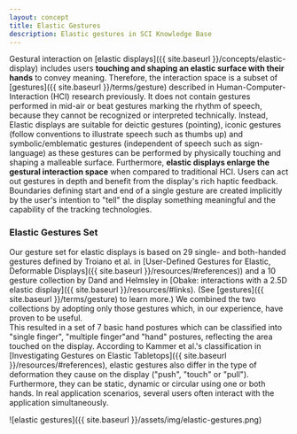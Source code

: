 ```yaml
---
layout: concept
title: Elastic Gestures
description: Elastic gestures in SCI Knowledge Base
---
```


Gestural interaction on [elastic displays]({{ site.baseurl }}/concepts/elastic-display) includes users **touching and shaping an elastic surface with their hands** to convey meaning. Therefore, the interaction space is a subset of [gestures]({{ site.baseurl }}/terms/gesture) described in Human-Computer-Interaction (HCI) research previously. It does not contain gestures performed in mid-air or beat gestures marking the rhythm of speech, because they cannot be recognized or interpreted technically. Instead, Elastic displays are suitable for deictic gestures (pointing), iconic gestures (follow conventions to illustrate speech such as thumbs up) and symbolic/emblematic gestures (independent of speech such as sign-language) as these gestures can be performed by physically touching and shaping a malleable surface. Furthermore, **elastic displays enlarge the gestural interaction space** when compared to traditional HCI. Users can act out gestures in depth and benefit from the display's rich haptic feedback. Boundaries defining start and end of a single gesture are created implicitly by the user's intention to "tell" the display something meaningful and the capability of the tracking technologies.

### Elastic Gestures Set

Our gesture set for elastic displays is based on 29 single- and both-handed gestures defined by Troiano et al. in [User-Defined Gestures for Elastic, Deformable Displays]({{ site.baseurl }}/resources/#references)) and a 10 gesture collection by Dand and Helmsley in [Obake: interactions with a 2.5D elastic display]({{ site.baseurl }}/resources/#links). (See [gestures]({{ site.baseurl }}/terms/gesture) to learn more.) We combined the two collections by adopting only those gestures which, in our experience, have proven to be useful.  
This resulted in a set of 7 basic hand postures which can be classified into "single finger", "multiple finger"and "hand" postures, reflecting the area touched on the display. According to Kammer et al.'s classification in [Investigating Gestures on Elastic Tabletops]({{ site.baseurl }}/resources/#references), elastic gestures also differ in the type of deformation they cause on the display ("push", "touch" or "pull"). Furthermore, they can be static, dynamic or circular using one or both hands. In real application scenarios, several users often interact with the application simultaneously.

![elastic gestures]({{ site.baseurl }}/assets/img/elastic-gestures.png)
